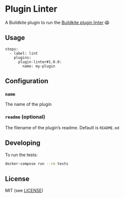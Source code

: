 # Plugin Linter

A Buildkite plugin to run the [Buildkite plugin linter](https://github.com/buildkite-plugins/buildkite-plugin-linter) 😱

## Usage

```
steps:
  - label: lint
    plugins:
      plugin-linter#1.0.0:
        name: my-plugin
```

## Configuration

### `name`

The name of the plugin

### `readme` (optional)

The filename of the plugin’s readme. Default is `README.md`

## Developing

To run the tests:

```bash
docker-compose run --rm tests
```

## License

MIT (see [LICENSE](LICENSE))